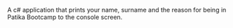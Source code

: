 A c# application that prints your name, surname and the reason for being in Patika Bootcamp to the console screen.
